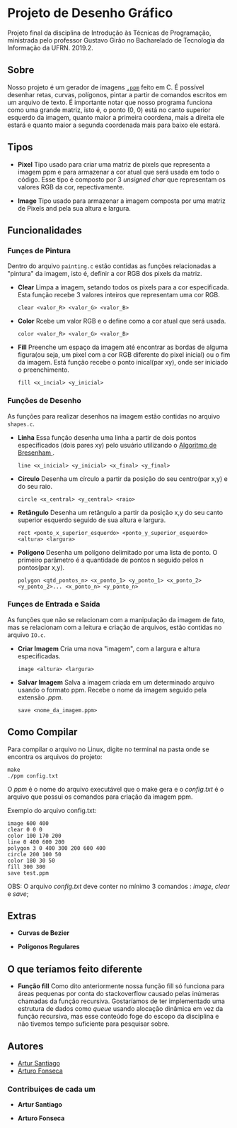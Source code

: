 # Projeto de Desenho Gráfico
Projeto final da disciplina de Introdução às Técnicas de Programação, ministrada pelo professor Gustavo Girão no Bacharelado de Tecnologia da Informação da UFRN. 2019.2.

## Sobre
Nosso projeto é um gerador de imagens <a href="http://netpbm.sourceforge.net/doc/ppm.html">`.ppm`</a> feito em C. É possível desenhar retas, curvas, polígonos, pintar a partir de comandos escritos em um arquivo de texto.
É importante notar que nosso programa funciona como uma grande matriz, isto é, o ponto (0, 0) está no canto superior esquerdo da imagem, quanto maior a primeira coordena, mais a direita ele estará e quanto maior a segunda coordenada mais para baixo ele estará.

## Tipos
 * **Pixel** Tipo usado para criar uma matriz de pixels que representa a imagem ppm e para armazenar a cor atual que será usada em todo o código. Esse tipo é composto por 3 *unsigned char* que representam os valores RGB da cor, repectivamente.

 * **Image** Tipo usado para armazenar a imagem composta por uma matriz de Pixels and pela sua altura e largura.
 
## Funcionalidades
### Funçes de Pintura
Dentro do arquivo `painting.c` estão contidas as funções relacionadas a "pintura" da imagem, isto é, definir a cor RGB dos pixels da matriz.

* **Clear** Limpa a imagem, setando todos os pixels para a cor especificada. Esta função recebe 3 valores inteiros que representam uma cor RGB.

   `clear <valor_R> <valor_G> <valor_B>`

* **Color** Rcebe um valor RGB e o define como a cor atual que será usada.

   `color <valor_R> <valor_G> <valor_B>`

* **Fill** Preenche um espaço da imagem até encontrar as bordas de alguma figura(ou seja, um pixel com a cor RGB diferente do pixel inicial) ou o fim da imagem. Está função recebe o ponto inical(par xy), onde ser iniciado o preenchimento.

   `fill <x_incial> <y_inicial>`

### Funções de Desenho
As funções para realizar desenhos na imagem estão contidas no arquivo `shapes.c`.

* **Linha** Essa função desenha uma linha a partir de dois pontos específicados (dois pares xy) pelo usuário utilizando o <a href="https://www.cs.helsinki.fi/group/goa/mallinnus/lines/bresenh.html">Algoritmo de Bresenham </a>.

   `line <x_inicial> <y_inicial> <x_final> <y_final>`

* **Círculo** Desenha um círculo a partir da posição do seu centro(par x,y) e do seu raio.

   `circle <x_central> <y_central> <raio>`

* **Retângulo** Desenha um retângulo a partir da posição x,y do seu canto superior esquerdo seguido de sua altura e largura.

   `rect <ponto_x_superior_esquerdo> <ponto_y_superior_esquerdo> <altura> <largura>`
   
* **Polígono** Desenha um polígono delimitado por uma lista de ponto. O primeiro parâmetro é a quantidade de pontos n seguido pelos n pontos(par x,y).

   `polygon <qtd_pontos_n> <x_ponto_1> <y_ponto_1> <x_ponto_2> <y_ponto_2>... <x_ponto_n> <y_ponto_n>`

### Funçes de Entrada e Saída
As funções que não se relacionam com a manipulação da imagem de fato, mas se relacionam com a leitura e criação de arquivos, estão contidas no arquivo `IO.c`.

* **Criar Imagem** Cria uma nova "imagem", com a largura e altura especificadas.

   `image <altura> <largura>`
   
* **Salvar Imagem** Salva a imagem criada em um determinado arquivo usando o formato ppm. Recebe o nome da imagem seguido pela extensão *.ppm*.

   `save <nome_da_imagem.ppm>`

## Como Compilar
Para compilar o arquivo no Linux, digite no terminal na pasta onde se encontra os arquivos do projeto:
```
make
./ppm config.txt
```
O *ppm* é o nome do arquivo executável que o make gera e o *config.txt* é o arquivo que possui os comandos para criação da imagem ppm.

Exemplo do arquivo config.txt:
```
image 600 400
clear 0 0 0
color 100 170 200
line 0 400 600 200
polygon 3 0 400 300 200 600 400
circle 200 100 50
color 180 30 50
fill 300 300
save test.ppm
```
OBS: O arquivo *config.txt* deve conter no mínimo 3 comandos : *image*, *clear* e *save*;

## Extras

* **Curvas de Bezier**

* **Polígonos Regulares**

## O que teríamos feito diferente

* **Função fill** Como dito anteriormente nossa função fill só funciona para áreas pequenas por conta do stackoverflow causado pelas inúmeras chamadas da função recursiva. Gostaríamos de ter implementado uma estrutura de dados como *queue* usando alocação dinâmica em vez da função recursiva, mas esse conteúdo foge do escopo da disciplina e não tivemos tempo suficiente para pesquisar sobre.  

## Autores
* <a href="https://github.com/artursantiago">Artur Santiago</a>
* <a href="https://github.com/arturo32">Arturo Fonseca</a>

### Contribuiçes de cada um

* **Artur Santiago**

* **Arturo Fonseca**
